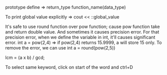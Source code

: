 prototype define
=> return_type function_name(data_type)

To print global value explicitly
=> cout << ::global_value

It's safe to use round function over pow function; cause pow function take and return double value. And sometimes it causes precision error. For that precision error, when we define the variable in int, it'll causes significant error.
int a = pow(2,4)
=> if pow(2,4) returns 15.9999, a will store 15 only. To remove the error, we can use int a = round(pow(2,5))

lcm = (a x b) / gcd;

To select same keyword, click on start of the word and ctrl+D
